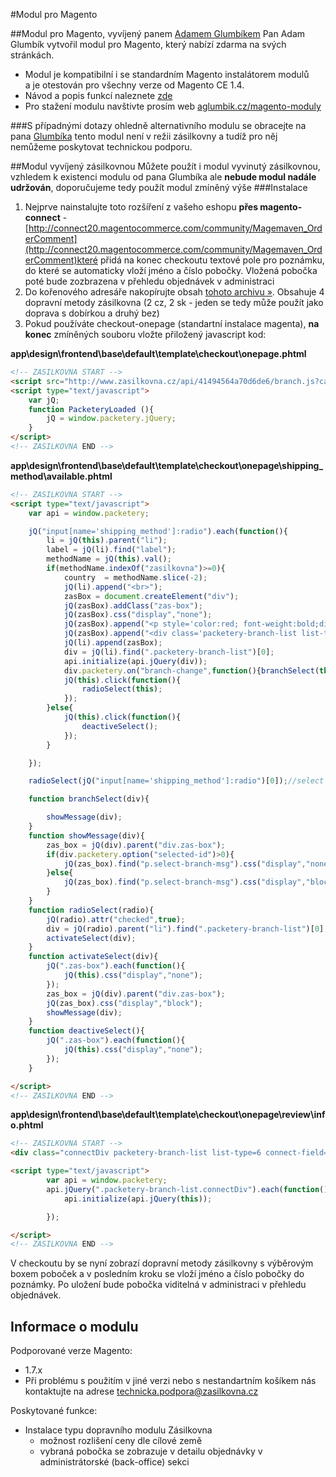 #Modul pro Magento

##Modul pro Magento, vyvíjený panem [Adamem Glumbíkem]("http://aglumbik.cz")
Pan Adam Glumbík vytvořil modul pro Magento, který nabízí zdarma na svých stránkách.
* Modul je kompatibilní i se standardním Magento instalátorem modulů<br> a je otestován pro všechny verze od Magento CE 1.4.
* Návod a popis funkcí naleznete [zde](http://www.zasilkovna.cz/soubory/aglumbik_zasilkovna.pdf")
* Pro stažení modulu navštivte prosím web [aglumbik.cz/magento-moduly]("http://aglumbik.cz/magento-moduly")

###S případnými dotazy ohledně alternativního modulu se obracejte na pana [Glumbíka](mailto:glumbik@aglumbik.cz) tento modul není v režii zásilkovny a tudíž pro něj nemůžeme poskytovat technickou podporu.

##Modul vyvíjený zásilkovnou
Můžete použít i modul vyvinutý zásilkovnou, vzhledem k existenci modulu od pana Glumbíka ale **nebude modul nadále udržován**, doporučujeme tedy použít modul zmíněný výše
###Instalace
1. Nejprve nainstalujte toto rozšíření z vašeho eshopu **přes magento-connect** - [http://connect20.magentocommerce.com/community/Magemaven_OrderComment](http://connect20.magentocommerce.com/community/Magemaven_OrderComment)které přidá na konec checkoutu textové pole pro poznámku, do které se automaticky vloží jméno a číslo pobočky. Vložená pobočka poté bude zozbrazena v přehledu objednávek v administraci
2. Do kořenového adresáře nakopírujte obsah [tohoto archivu »](http://www.zasilkovna.cz/soubory/magento-module.zip). Obsahuje 4 dopravní metody zásilkovna (2 cz, 2 sk - jeden se tedy může použít jako doprava s dobírkou a druhý bez)
3. Pokud používáte checkout-onepage (standartní instalace magenta), **na konec** zmíněných souboru vložte přiložený javascript kod:

**app\design\frontend\base\default\template\checkout\onepage.phtml**
```html
<!-- ZASILKOVNA START -->
<script src="http://www.zasilkovna.cz/api/41494564a70d6de6/branch.js?callback=PacketeryLoaded"></script>
<script type="text/javascript">
	var jQ;
	function PacketeryLoaded (){
		jQ = window.packetery.jQuery;
	}
</script>
<!-- ZASILKOVNA END -->
```	
**app\design\frontend\base\default\template\checkout\onepage\shipping_method\available.phtml**
```html
<!-- ZASILKOVNA START -->
<script type="text/javascript">
	var api = window.packetery;

	jQ("input[name='shipping_method']:radio").each(function(){
		li = jQ(this).parent("li");
		label = jQ(li).find("label");
		methodName = jQ(this).val();
		if(methodName.indexOf("zasilkovna")>=0){
			country  = methodName.slice(-2);
			jQ(li).append("<br>");
			zasBox = document.createElement("div");
			jQ(zasBox).addClass("zas-box");
			jQ(zasBox).css("display","none");
			jQ(zasBox).append("<p style='color:red; font-weight:bold;display:none;' class='select-branch-msg'>Vyberte pobo&amp;ccaron;ku</p>");
			jQ(zasBox).append("<div class='packetery-branch-list list-type=1 country=" + country + "'>Na&amp;ccaron;&iacute;t&amp;aacute;m seznam pobo&amp;ccaron;ek</div>");
			jQ(li).append(zasBox);
			div = jQ(li).find(".packetery-branch-list")[0];
			api.initialize(api.jQuery(div));
			div.packetery.on("branch-change",function(){branchSelect(this)});
			jQ(this).click(function(){
				radioSelect(this);
			});
		}else{
			jQ(this).click(function(){
				deactiveSelect();
			});
		}

	});

	radioSelect(jQ("input[name='shipping_method']:radio")[0]);//select first

	function branchSelect(div){

		showMessage(div);
	}
	function showMessage(div){
		zas_box = jQ(div).parent("div.zas-box");
		if(div.packetery.option("selected-id")>0){
			jQ(zas_box).find("p.select-branch-msg").css("display","none");
		}else{
			jQ(zas_box).find("p.select-branch-msg").css("display","block");
		}
	}
	function radioSelect(radio){
		jQ(radio).attr("checked",true);
		div = jQ(radio).parent("li").find(".packetery-branch-list")[0];
		activateSelect(div);
	}
	function activateSelect(div){
		jQ(".zas-box").each(function(){
			jQ(this).css("display","none");
		});
		zas_box = jQ(div).parent("div.zas-box");
		jQ(zas_box).css("display","block");
		showMessage(div);
	}
	function deactiveSelect(){
		jQ(".zas-box").each(function(){
			jQ(this).css("display","none");
		});
	}

</script>
<!-- ZASILKOVNA END -->
```	
**app\design\frontend\base\default\template\checkout\onepage\review\info.phtml**
```html
<!-- ZASILKOVNA START -->
<div class="connectDiv packetery-branch-list list-type=6 connect-field=#ordercomment-comment" style="border: 1px dotted black;"></div>

<script type="text/javascript">
        var api = window.packetery;
        api.jQuery(".packetery-branch-list.connectDiv").each(function(){
            api.initialize(api.jQuery(this));

        });

</script>
<!-- ZASILKOVNA END -->
```
V checkoutu by se nyní zobrazí dopravní metody zásilkovny s výběrovým boxem poboček a v posledním kroku se vloží jméno a číslo pobočky do poznámky. Po uložení bude pobočka viditelná v administraci v přehledu objednávek.

<h2>Informace o modulu</h2>
<p>Podporované verze Magento:</p>
<ul>
	<li>1.7.x</li>
	<li>Při problému s použitím v jiné verzi nebo s nestandartním košíkem nás kontaktujte na adrese <a href="mailto:technicka.podpora@zasilkovna.cz">technicka.podpora@zasilkovna.cz</a></li>
</ul>
<p>Poskytované funkce:</p>
<ul>
	<li>Instalace typu dopravního modulu Zásilkovna
		<ul>
			<li>možnost rozlišení ceny dle cílové země</li>
			<li>vybraná pobočka se zobrazuje v detailu objednávky v administrátorské (back-office) sekci</li>
		</ul>
	
